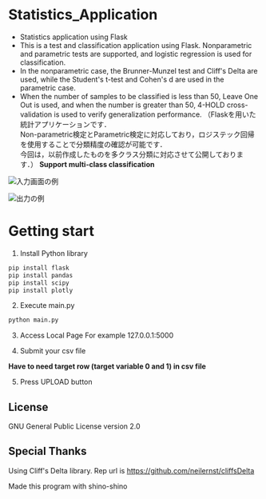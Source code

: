 # Statistics_Application
- Statistics application using Flask  
- This is a test and classification application using Flask. Nonparametric and parametric tests are supported, and logistic regression is used for classification.  
- In the nonparametric case, the Brunner-Munzel test and Cliff's Delta are used, while the Student's t-test and Cohen's d are used in the parametric case.  
- When the number of samples to be classified is less than 50, Leave One Out is used, and when the number is greater than 50, 4-HOLD cross-validation is used to verify generalization performance.
（Flaskを用いた統計アプリケーションです．  
Non-parametric検定とParametric検定に対応しており，ロジステック回帰を使用することで分類精度の確認が可能です．  
今回は，以前作成したものを多クラス分類に対応させて公開しております．）
**Support multi-class classification**

![入力画面の例](doc/input.png "入力画面の例")

![出力の例](doc/output.png "出力の例")
# Getting start

1. Install Python library
~~~ python
pip install flask
pip install pandas
pip install scipy
pip install plotly
~~~

2. Execute main.py
~~~ python
python main.py
~~~

3. Access Local Page
For example
127.0.0.1:5000

4. Submit your csv file

**Have to need target row (target variable 0 and 1) in csv file**

5. Press UPLOAD button

## License

GNU General Public License version 2.0

## Special Thanks

Using Cliff's Delta library. Rep url is https://github.com/neilernst/cliffsDelta

Made this program with shino-shino
